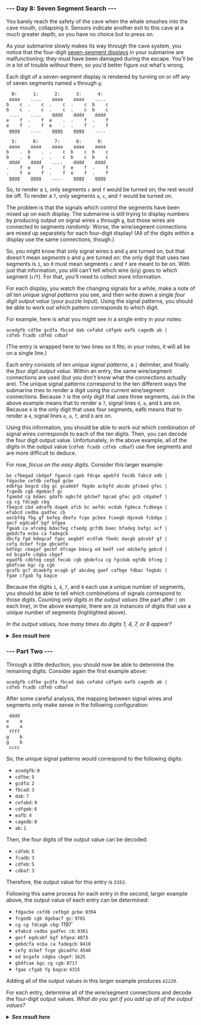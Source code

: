 ﻿### --- Day 8: Seven Segment Search ---

You barely reach the safety of the cave when the whale smashes into the 
cave mouth, collapsing it. Sensors indicate another exit to this cave at a 
much greater depth, so you have no choice but to press on.

As your submarine slowly makes its way through the cave system, you notice 
that the four-digit [seven-segment displays](https://en.wikipedia.org/wiki/Seven-segment_display) in your submarine are
malfunctioning; they must have been damaged during the escape. You'll be in
a lot of trouble without them, so you'd better figure out what's wrong.

Each digit of a seven-segment display is rendered by turning on or off any
of seven segments named `a` through `g`:

	  0:      1:      2:      3:      4:
	 aaaa    ....    aaaa    aaaa    ....
	b    c  .    c  .    c  .    c  b    c
	b    c  .    c  .    c  .    c  b    c
	 ....    ....    dddd    dddd    dddd
	e    f  .    f  e    .  .    f  .    f
	e    f  .    f  e    .  .    f  .    f
	 gggg    ....    gggg    gggg    ....

	  5:      6:      7:      8:      9:
	 aaaa    aaaa    aaaa    aaaa    aaaa
	b    .  b    .  .    c  b    c  b    c
	b    .  b    .  .    c  b    c  b    c
	 dddd    dddd    ....    dddd    dddd
	.    f  e    f  .    f  e    f  .    f
	.    f  e    f  .    f  e    f  .    f
	 gggg    gggg    ....    gggg    gggg

So, to render a `1`, only segments `c` and `f` would be turned on; the rest would
be off. To render a `7`, only segments `a`, `c`, and `f` would be turned on.

The problem is that the signals which control the segments have been mixed
up on each display. The submarine is still trying to display numbers by
producing output on signal wires `a` through `g`, but those wires are connected
to segments *randomly*. Worse, the wire/segment connections are mixed up 
separately for each four-digit display! (All of the digits *within* a display
use the same connections, though.)

So, you might know that only signal wires `b` and `g` are turned on, but that
doesn't mean *segments* `b` and `g` are turned on: the only digit that uses two
segments is `1`, so it must mean segments `c` and `f` are meant to be on. With
just that information, you still can't tell which wire (`b`/`g`) goes to which
segment (`c`/`f`). For that, you'll need to collect more information.

For each display, you watch the changing signals for a while, make a note 
of *all ten unique signal patterns* you see, and then write down a single 
*four digit output value* (your puzzle input). Using the signal patterns, you
should be able to work out which pattern corresponds to which digit.

For example, here is what you might see in a single entry in your notes:

	acedgfb cdfbe gcdfa fbcad dab cefabd cdfgeb eafb cagedb ab |
	cdfeb fcadb cdfeb cdbaf

(The entry is wrapped here to two lines so it fits; in your notes, it will
all be on a single line.)

Each entry consists of *ten unique signal patterns*, a `|` delimiter, and
finally the *four digit output value*. Within an entry, the same wire/segment
connections are used (but you don't know what the connections actually 
are). The unique signal patterns correspond to the ten different ways the
submarine tries to render a digit using the current wire/segment
connections. Because `7` is the only digit that uses three segments, `dab` in
the above example means that to render a `7`, signal lines `d`, `a`, and `b` are
on. Because `4` is the only digit that uses four segments, eafb means that to
render a `4`, signal lines `e`, `a`, `f`, and `b` are on.

Using this information, you should be able to work out which combination of 
signal wires corresponds to each of the ten digits. Then, you can decode
the four digit output value. Unfortunately, in the above example, all of
the digits in the output value (`cdfeb fcadb cdfeb cdbaf`) use five segments 
and are more difficult to deduce.

For now, *focus on the easy digits*. Consider this larger example:

	be cfbegad cbdgef fgaecd cgeb fdcge agebfd fecdb fabcd edb |
	fdgacbe cefdb cefbgd gcbe
	edbfga begcd cbg gc gcadebf fbgde acbgfd abcde gfcbed gfec |
	fcgedb cgb dgebacf gc
	fgaebd cg bdaec gdafb agbcfd gdcbef bgcad gfac gcb cdgabef |
	cg cg fdcagb cbg
	fbegcd cbd adcefb dageb afcb bc aefdc ecdab fgdeca fcdbega |
	efabcd cedba gadfec cb
	aecbfdg fbg gf bafeg dbefa fcge gcbea fcaegb dgceab fcbdga |
	gecf egdcabf bgf bfgea
	fgeab ca afcebg bdacfeg cfaedg gcfdb baec bfadeg bafgc acf |
	gebdcfa ecba ca fadegcb
	dbcfg fgd bdegcaf fgec aegbdf ecdfab fbedc dacgb gdcebf gf |
	cefg dcbef fcge gbcadfe
	bdfegc cbegaf gecbf dfcage bdacg ed bedf ced adcbefg gebcd |
	ed bcgafe cdgba cbgef
	egadfb cdbfeg cegd fecab cgb gbdefca cg fgcdab egfdb bfceg |
	gbdfcae bgc cg cgb
	gcafb gcf dcaebfg ecagb gf abcdeg gaef cafbge fdbac fegbdc |
	fgae cfgab fg bagce

Because the digits `1`, `4`, `7`, and `8` each use a unique number of segments, you
should be able to tell which combinations of signals correspond to those
digits. Counting *only digits in the output values* (the part after `|` on each
line), in the above example, there are *`26`* instances of digits that use a 
unique number of segments (highlighted above).

*In the output values, how many times do digits 1, 4, 7, or 8 appear?*

<details>
  <summary><strong><em>See result here</em></strong></summary>
	Your puzzle answer was <strong><em>440</em></strong>.
</details>

### --- Part Two ---

Through a little deduction, you should now be able to determine the 
remaining digits. Consider again the first example above:

	acedgfb cdfbe gcdfa fbcad dab cefabd cdfgeb eafb cagedb ab |
	cdfeb fcadb cdfeb cdbaf

After some careful analysis, the mapping between signal wires and segments 
only make sense in the following configuration:

	 dddd
	e    a
	e    a
	 ffff
	g    b
	g    b
	 cccc

So, the unique signal patterns would correspond to the following digits:

- `acedgfb`: `8`
- `cdfbe`: `5`
- `gcdfa`: `2`
- `fbcad`: `3`
- `dab`: `7`
- `cefabd`: `9`
- `cdfgeb`: `6`
- `eafb`: `4`
- `cagedb`: `0`
- `ab`: `1`

Then, the four digits of the output value can be decoded:

- `cdfeb`: `5`
- `fcadb`: `3`
- `cdfeb`: `5`
- `cdbaf`: `3`

Therefore, the output value for this entry is *`5353`*.

Following this same process for each entry in the second, larger example
above, the output value of each entry can be determined:

- `fdgacbe cefdb cefbgd gcbe`: `8394`
- `fcgedb cgb dgebacf gc`: `9781`
- `cg cg fdcagb cbg`: 1197`
- `efabcd cedba gadfec cb`: `9361`
- `gecf egdcabf bgf bfgea`: `4873`
- `gebdcfa ecba ca fadegcb`: `8418`
- `cefg dcbef fcge gbcadfe`: `4548`
- `ed bcgafe cdgba cbgef`: `1625`
- `gbdfcae bgc cg cgb`: `8717`
- `fgae cfgab fg bagce`: `4315`

Adding all of the output values in this larger example produces *`61229`*.

For each entry, determine all of the wire/segment connections and decode
the four-digit output values. *What do you get if you add up all of the
output values?*

<details>
  <summary><strong><em>See result here</em></strong></summary>
	Your puzzle answer was <strong><em>1046281</em></strong>.
</details>